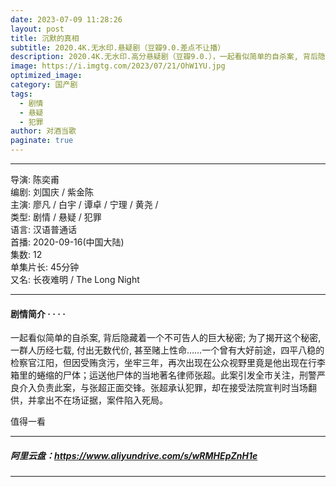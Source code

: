 ```yaml
---
date: 2023-07-09 11:28:26
layout: post
title: 沉默的真相
subtitle: 2020.4K.无水印.悬疑剧（豆瓣9.0.差点不让播）
description: 2020.4K.无水印.高分悬疑剧（豆瓣9.0.），一起看似简单的自杀案, 背后隐藏着一个不可告人的巨大秘密; 为了揭开这个秘密, 一群人历经七载, 付出无数代价, 甚至赌上性命……一个曾有大好前途。
image: https://i.imgtg.com/2023/07/21/OhW1YU.jpg
optimized_image: 
category: 国产剧
tags:
  - 剧情
  - 悬疑
  - 犯罪
author: 对酒当歌
paginate: true
---
```

---

导演: 陈奕甫  
编剧: 刘国庆 / 紫金陈  
主演: 廖凡 / 白宇 / 谭卓 / 宁理 / 黄尧 /  
类型: 剧情 / 悬疑 / 犯罪  
语言: 汉语普通话  
首播: 2020-09-16(中国大陆)  
集数: 12  
单集片长: 45分钟  
又名: 长夜难明 / The Long Night  

---

#### 剧情简介 · · · ·

一起看似简单的自杀案, 背后隐藏着一个不可告人的巨大秘密; 为了揭开这个秘密, 一群人历经七载, 付出无数代价, 甚至赌上性命……一个曾有大好前途，四平八稳的检察官江阳，但因受贿贪污，坐牢三年，再次出现在公众视野里竟是他出现在行李箱里的蜷缩的尸体；运送他尸体的当地著名律师张超。此案引发全市关注，刑警严良介入负责此案，与张超正面交锋。张超承认犯罪，却在接受法院宣判时当场翻供，并拿出不在场证据，案件陷入死局。

值得一看

---

##### 阿里云盘：<https://www.aliyundrive.com/s/wRMHEpZnH1e>

---
